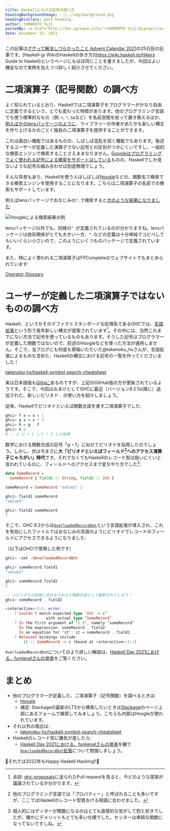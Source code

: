 ```yaml
---
title: Haskellにおける記号の調べ方
headingBackgroundImage: ../../img/background.png
headingDivClass: post-heading
author: YAMAMOTO Yuji
postedBy: <a href="http://the.igreque.info/">YAMAMOTO Yuji(@igrep)</a>
date: December 25, 2021
---
```


この記事は[ググって解決しづらかったこと Advent Calendar 2021](https://qiita.com/advent-calendar/2021/gseach)の25日目の記事です。[Haskell-jp WikiのHaskellの歩き方](https://wiki.haskell.jp/Hikers Guide to Haskell)というページにもほぼ同じことを書きましたが、今回はよい機会なので実例を加えつつ詳しく紹介させてください。

# 二項演算子（記号関数）の調べ方

よく知られているとおり、Haskellでは二項演算子をプログラマーがかなり自由に定義できるという、とても変わった特徴があります。他のプログラミング言語でも使う標準的なもの（例: `+`, `*`, `&&`など）を名前空間を絞って置き換えるほか、[例えばかのlensパッケージのように](https://hackage.haskell.org/package/lens-5.1/docs/Control-Lens-Operators.html)、ライブラリーの作者があたかも新しい構文を作り上げるかのごとく独自の二項演算子を提供することができます。

これは面白い機能ではあるものの、しばしば混乱を招く機能でもあります。後述するユーザーが定義した演算子でない記号との区別がつきにくいですし、一般的な検索エンジンで検索することさえままなりません。[Googleはプログラミングでよく使われる記号による検索をサポートはしている](https://blog.fkoji.com/2017/03052055.html)ものの、Haskellでしか見ないような記号の組み合わせは到底無理でしょう。

そんな背景もあり、Haskellを使う人はしばしば[Hoogle](https://hoogle.haskell.org/)などの、関数名で検索できる検索エンジンを使用することになります。こちらは二項演算子の名前での検索もサポートしています。

例えばlensパッケージでおなじみの`^.`で検索すると[次のような結果になりました](https://hoogle.haskell.org/?hoogle=%5E.):

![Hoogleによる検索結果の例](/img/2021/symbols-in-ghc/hoogle.png)

lensパッケージ以外でも、同様の`^.`が定義されているのが分かりますね。lensパッケージは依存関係がとても大きい一方、`^.`などの定義は十分単純でコピペしてもいいくらい小さいので、このようにいくつものパッケージで定義されています。

また、特によく使われる二項演算子はFPCompleteのウェブサイトでもまとめられています:

[Operator Glossary](https://www.fpcomplete.com/haskell/tutorial/operators/)

# ユーザーが定義した二項演算子ではないものの調べ方

Haskell、というかそのデファクトスタンダードな処理系であるGHCでは、[言語拡張](https://haskell.jp/blog/posts/2018/about-ghc-exts-1.html)という形で長年新しい構文が提案されています[^ghc-proposals]。その中には、当然これまでにない方法で記号を使っているものもあります。そうした記号はプログラマーが定義した関数ではないので、前述のHoogleなどを使った方法が通用しません。そこで、当ブログにも何度も寄稿いただいた\@takenobu\_hsさんが、言語拡張によるものも含めた、Haskellの構文における記号の一覧を作ってくださいました！

[takenobu-hs/haskell-symbol-search-cheatsheet](https://github.com/takenobu-hs/haskell-symbol-search-cheatsheet)

[^ghc-proposals]: 余談: [ghc-proposals](https://github.com/ghc-proposals/ghc-proposals)に送られたPull requestを見ると、今どのような提案が議論されているか分かります。

実は日本語版も[Qiitaに](https://qiita.com/takenobu-hs/items/b95f0a4409c59440d4a9)あるのですが、上記のGitHub版の方が更新されているようです。そこで、今回はおまけとしてGHCに最近（バージョン9.2.1以降に）追加された、新しいピリオド `.` の使い方を紹介しましょう。

従来、Haskellでピリオドといえば関数合成を表す二項演算子でした:

```haskell
ghci> f x = x + 1
ghci> g x = x * 3
ghci> h = g . f
ghci> h 2
9 -- 2 に + 1 して * 3 した結果
```

数学における関数合成の記号「g ∘ f」に似せてピリオドを採用したのでしょう。しかし、世は今まさに**大「ピリオドといえばフィールド[^field]へのアクセス演算子じゃろがい」時代**です。それでなくてもHaskellのレコード型は扱いにくいと言われているのに、フィールドへのアクセスまで変なやり方でした[^prefer]:

```haskell
data SomeRecord =
  SomeRecord { field1 :: String, field2 :: Int }

someRecord = SomeRecord "value1" 2

ghci> field1 someRecord
"value1"

ghci> field2 someRecord
2
```

[^field]: 他のプログラミング言語では「プロパティー」と呼ばれることも多いですが、ここではHaskellのレコード型胃おける用語に合わせました。

[^prefer]: 個人的にはゲッターが関数になるのはとても直感的な気がして割と好きでしたが、確かにデメリットもとても多い仕様でした。セッターは単純な関数になってないですしね。

そこで、GHC 9.2からは[`OverloadedRecordDot`](https://downloads.haskell.org/ghc/9.2.1/docs/html/users_guide/exts/overloaded_record_dot.html#overloaded-record-dot)という言語拡張が導入され、これを有効にしたファイルではおなじみの言語のようにピリオドでレコードのフィールドにアクセスできるようになりました:

（以下はGHCiで使用した例です）

```haskell
ghci> :set -XOverloadedRecordDot

ghci> someRecord.field1
"value1"

ghci> someRecord.field2
2

-- ⚠️ピリオドの前後に空白を入れると関数合成として解釈されてしまう！
ghci> someRecord . field2

<interactive>:5:1: error:
    ? Couldn't match expected type ‘Int -> c’
                  with actual type ‘SomeRecord’
    ? In the first argument of ‘(.)’, namely ‘someRecord’
      In the expression: someRecord . field2
      In an equation for ‘it’: it = someRecord . field2
    ? Relevant bindings include
        it :: SomeRecord -> c (bound at <interactive>:5:1)
```

`OverloadedRecordDot`についてのより詳しい解説は、[Haskell Day 2021における、fumievalさんの発表](https://youtu.be/haZl-q6mfyk?t=2581)をご覧ください。

# まとめ

- 他のプログラマーが定義した、二項演算子（記号関数）を調べるときは:
    - [Hoogle](https://hoogle.haskell.org/)
    - 補足: Stackageの最新のLTSから検索したいときは[Stackage](https://www.stackage.org/)のページ上部にあるフォームで検索してみましょう。こちらも内部はHoogleが使われています。
- それ以外の場合は:
    - [takenobu-hs/haskell-symbol-search-cheatsheet](https://github.com/takenobu-hs/haskell-symbol-search-cheatsheet)
- Haskellのレコード型に嫌気が差したら:
    - [Haskell Day 2021における、fumievalさんの発表](https://youtu.be/haZl-q6mfyk?t=2581)を観て[`OverloadedRecordDot`拡張](https://downloads.haskell.org/ghc/9.2.1/docs/html/users_guide/exts/overloaded_record_dot.html#overloaded-record-dot)について勉強しましょう。

🎁それでは2022年もHappy Haskell Hacking!!🎅
